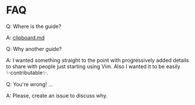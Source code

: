 # FAQ

Q: Where is the guide?

A: [clipboard.md](./clipboard.md)

Q: Why another guide?

A: I wanted something straight to the point with progressively added details
to share with people just starting using Vim. Also I wanted it to be easily ✨contributable✨.

Q: You're wrong! ...

A: Please, create an issue to discuss why.
